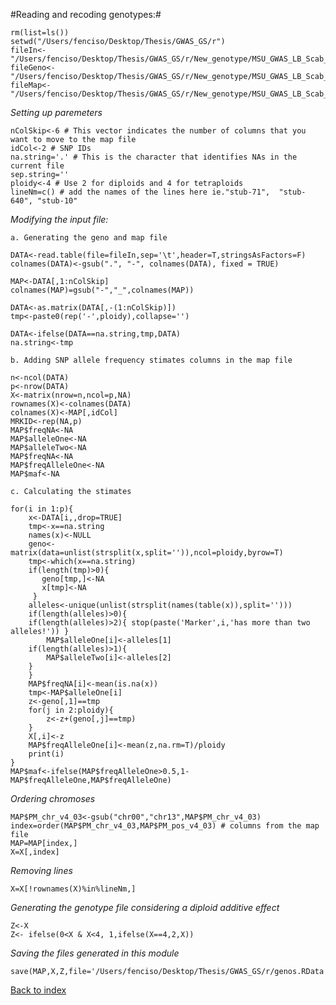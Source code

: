 #Reading and recoding genotypes:#

```{r}
rm(list=ls())
setwd("/Users/fenciso/Desktop/Thesis/GWAS_GS/r")
fileIn<-"/Users/fenciso/Desktop/Thesis/GWAS_GS/r/New_genotype/MSU_GWAS_LB_Scab_189_samples_4859_AABB_filter.txt"
fileGeno<-"/Users/fenciso/Desktop/Thesis/GWAS_GS/r/New_genotype/MSU_GWAS_LB_Scab_189_samples_4859_AABB_recoded.RData"
fileMap<-"/Users/fenciso/Desktop/Thesis/GWAS_GS/r/New_genotype/MSU_GWAS_LB_Scab_189_samples_4859_AABB_map.RData" 
```
*Setting up paremeters*

```{r}
nColSkip<-6 # This vector indicates the number of columns that you want to move to the map file
idCol<-2 # SNP IDs
na.string='.' # This is the character that identifies NAs in the current file
sep.string=''
ploidy<-4 # Use 2 for diploids and 4 for tetraploids
lineNm=c() # add the names of the lines here ie."stub-71",  "stub-640", "stub-10"
```
*Modifying the input file:*

    a. Generating the geno and map file
```{r}
DATA<-read.table(file=fileIn,sep='\t',header=T,stringsAsFactors=F)
colnames(DATA)<-gsub(".", "-", colnames(DATA), fixed = TRUE)

MAP<-DATA[,1:nColSkip]
colnames(MAP)=gsub("-","_",colnames(MAP))

DATA<-as.matrix(DATA[,-(1:nColSkip)])
tmp<-paste0(rep('-',ploidy),collapse='')

DATA<-ifelse(DATA==na.string,tmp,DATA)
na.string<-tmp
```
    b. Adding SNP allele frequency stimates columns in the map file

```{r}
n<-ncol(DATA)
p<-nrow(DATA)
X<-matrix(nrow=n,ncol=p,NA)
rownames(X)<-colnames(DATA)
colnames(X)<-MAP[,idCol]
MRKID<-rep(NA,p)
MAP$freqNA<-NA
MAP$alleleOne<-NA
MAP$alleleTwo<-NA
MAP$freqNA<-NA
MAP$freqAlleleOne<-NA
MAP$maf<-NA
```
    c. Calculating the stimates
```{r}
for(i in 1:p){
    x<-DATA[i,,drop=TRUE]
    tmp<-x==na.string
    names(x)<-NULL
    geno<-matrix(data=unlist(strsplit(x,split='')),ncol=ploidy,byrow=T)
    tmp<-which(x==na.string)
    if(length(tmp)>0){
       geno[tmp,]<-NA
       x[tmp]<-NA
     }
    alleles<-unique(unlist(strsplit(names(table(x)),split='')))
    if(length(alleles)>0){
    if(length(alleles)>2){ stop(paste('Marker',i,'has more than two alleles!')) }
        MAP$alleleOne[i]<-alleles[1]
    if(length(alleles)>1){
        MAP$alleleTwo[i]<-alleles[2]
    }
    }
    MAP$freqNA[i]<-mean(is.na(x))
    tmp<-MAP$alleleOne[i]
    z<-geno[,1]==tmp
    for(j in 2:ploidy){
        z<-z+(geno[,j]==tmp)
    }
    X[,i]<-z
    MAP$freqAlleleOne[i]<-mean(z,na.rm=T)/ploidy
    print(i)
} 
MAP$maf<-ifelse(MAP$freqAlleleOne>0.5,1-MAP$freqAlleleOne,MAP$freqAlleleOne)
```

*Ordering chromoses*

```{r}
MAP$PM_chr_v4_03<-gsub("chr00","chr13",MAP$PM_chr_v4_03)
index=order(MAP$PM_chr_v4_03,MAP$PM_pos_v4_03) # columns from the map file
MAP=MAP[index,]
X=X[,index]

```
*Removing lines*

```{r}
X=X[!rownames(X)%in%lineNm,]
```
*Generating the genotype file considering a diploid additive effect*

```{r}
Z<-X
Z<- ifelse(0<X & X<4, 1,ifelse(X==4,2,X))
```
*Saving the files generated in this module*

```{r}
save(MAP,X,Z,file='/Users/fenciso/Desktop/Thesis/GWAS_GS/r/genos.RData')
```
[Back to index](https://github.com/fenciso13/Potato_MSU/blob/master/index.md)
